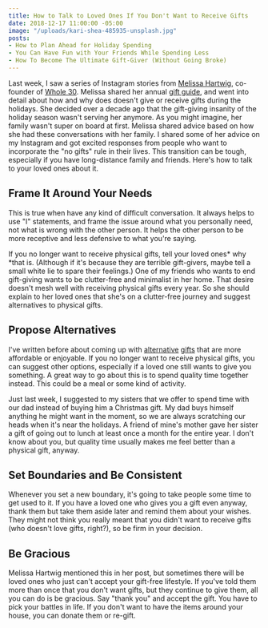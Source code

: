 ```yaml
---
title: How to Talk to Loved Ones If You Don't Want to Receive Gifts
date: 2018-12-17 11:00:00 -05:00
image: "/uploads/kari-shea-485935-unsplash.jpg"
posts:
- How to Plan Ahead for Holiday Spending
- You Can Have Fun with Your Friends While Spending Less
- How To Become The Ultimate Gift-Giver (Without Going Broke)
---
```


Last week, I saw a series of Instagram stories from [Melissa Hartwig](https://www.instagram.com/melissa_hartwig/), co-founder of [Whole 30](https://whole30.com/). Melissa shared her annual [gift guide](https://whole30.com/2018/11/gift-guide/), and went into detail about how and why does doesn't give or receive gifts during the holidays. She decided over a decade ago that the gift-giving insanity of the holiday season wasn't serving her anymore. As you might imagine, her family wasn't super on board at first. Melissa shared advice based on how she had these conversations with her family. I shared some of her advice on my Instagram and got excited responses from people who want to incorporate the "no gifts" rule in their lives. This transition can be tough, especially if you have long-distance family and friends. Here's how to talk to your loved ones about it.

## Frame It Around Your Needs

This is true when have any kind of difficult conversation. It always helps to use "I" statements, and frame the issue around what you personally need, not what is wrong with the other person. It helps the other person to be more receptive and less defensive to what you're saying. 

If you no longer want to receive physical gifts, tell your loved ones* why *that is. (Although if it's because they are terrible gift-givers, maybe tell a small white lie to spare their feelings.) One of my friends who wants to end gift-giving wants to be clutter-free and minimalist in her home. That desire doesn't mesh well with receiving physical gifts every year. So she should explain to her loved ones that she's on a clutter-free journey and suggest alternatives to physical gifts. 

## Propose Alternatives

I've written before about coming up with [alternative](https://www.maggiegermano.com/blog/be-the-best-gift-giver) [gifts](https://www.maggiegermano.com/blog/stress-free-holidays) that are more affordable or enjoyable. If you no longer want to receive physical gifts, you can suggest other options, especially if a loved one still wants to give you something. A great way to go about this is to spend quality time together instead. This could be a meal or some kind of activity. 

Just last week, I suggested to my sisters that we offer to spend time with our dad instead of buying him a Christmas gift. My dad buys himself anything he might want in the moment, so we are always scratching our heads when it's near the holidays. A friend of mine's mother gave her sister a gift of going out to lunch at least once a month for the entire year. I don't know about you, but quality time usually makes me feel better than a physical gift, anyway. 

## Set Boundaries and Be Consistent

Whenever you set a new boundary, it's going to take people some time to get used to it. If you have a loved one who gives you a gift even anyway, thank them but take them aside later and remind them about your wishes. They might not think you really meant that you didn't want to receive gifts (who doesn't love gifts, right?), so be firm in your decision.

## Be Gracious

Melissa Hartwig mentioned this in her post, but sometimes there will be loved ones who just can't accept your gift-free lifestyle. If you've told them more than once that you don't want gifts, but they continue to give them, all you can do is be gracious. Say "thank you" and accept the gift. You have to pick your battles in life. If you don't want to have the items around your house, you can donate them or re-gift.